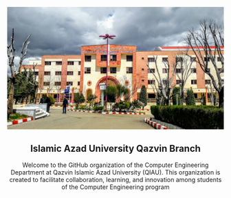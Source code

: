 <p align="center">
  <a href="https://github.com/QSSLibrary">
  <img src="https://github.com/QIAU-CE/Assets/blob/main/images/ce-department.jpg?raw=true"></a>
</p>

<div align="center">
    <h2>Islamic Azad University Qazvin Branch</h2>
    <p>Welcome to the GitHub organization of the Computer Engineering Department at Qazvin Islamic Azad University (QIAU). This organization is created to facilitate collaboration, learning, and innovation among students of the Computer Engineering program</p>
</div>
